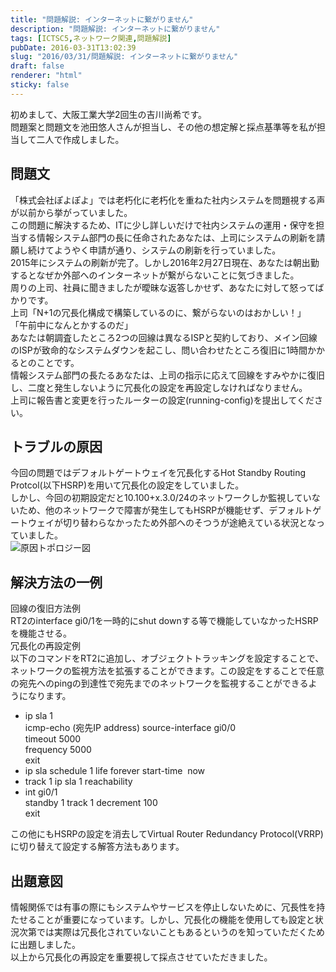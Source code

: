 ```yaml
---
title: "問題解説: インターネットに繋がりません"
description: "問題解説: インターネットに繋がりません"
tags: [ICTSC5,ネットワーク関連,問題解説]
pubDate: 2016-03-31T13:02:39
slug: "2016/03/31/問題解説: インターネットに繋がりません"
draft: false
renderer: "html"
sticky: false
---
```


<p>初めまして、大阪工業大学2回生の吉川尚希です。<br />
問題案と問題文を池田悠人さんが担当し、その他の想定解と採点基準等を私が担当して二人で作成しました。</p>
<h2>問題文</h2>
<p>「株式会社ぽよぽよ」では老朽化に老朽化を重ねた社内システムを問題視する声が以前から挙がっていました。<br />
この問題に解決するため、ITに少し詳しいだけで社内システムの運用・保守を担当する情報システム部門の長に任命されたあなたは、上司にシステムの刷新を請願し続けてようやく申請が通り、システムの刷新を行っていました。<br />
2015年にシステムの刷新が完了。しかし2016年2月27日現在、あなたは朝出勤するとなぜか外部へのインターネットが繋がらないことに気づきました。<br />
周りの上司、社員に聞きましたが曖昧な返答しかせず、あなたに対して怒ってばかりです。<br />
上司「N+1の冗長化構成で構築しているのに、繋がらないのはおかしい！」<br />
「午前中になんとかするのだ」<br />
あなたは朝調査したところ2つの回線は異なるISPと契約しており、メイン回線のISPが致命的なシステムダウンを起こし、問い合わせたところ復旧に1時間かかるとのことです。<br />
情報システム部門の長たるあなたは、上司の指示に応えて回線をすみやかに復旧し、二度と発生しないように冗長化の設定を再設定しなければなりません。<br />
上司に報告書と変更を行ったルーターの設定(running-config)を提出してください。</p>
<h2>トラブルの原因</h2>
<p>今回の問題ではデフォルトゲートウェイを冗長化するHot Standby Routing Protcol(以下HSRP)を用いて冗長化の設定をしていました。<br />
しかし、今回の初期設定だと10.100+x.3.0/24のネットワークしか監視していないため、他のネットワークで障害が発生してもHSRPが機能せず、デフォルトゲートウェイが切り替わらなかったため外部へのそつうが途絶えている状況となっていました。<br />
<img decoding="async" src="/images/wp/2016/03/HSRP.png.webp" alt="原因トポロジー図" /></p>
<h2>解決方法の一例</h2>
<p>回線の復旧方法例<br />
RT2のinterface gi0/1を一時的にshut downする等で機能していなかったHSRPを機能させる。<br />
冗長化の再設定例<br />
以下のコマンドをRT2に追加し、オブジェクトトラッキングを設定することで、ネットワークの監視方法を拡張することができます。この設定をすることで任意の宛先へのpingの到達性で宛先までのネットワークを監視することができるようになります。</p>
<ul>
<li>ip sla 1<br />
icmp-echo (宛先IP address) source-interface gi0/0<br />
timeout 5000<br />
frequency 5000<br />
exit</li>
<li>ip sla schedule 1 life forever start-time  now</li>
<li>track 1 ip sla 1 reachability</li>
<li>int gi0/1<br />
standby 1 track 1 decrement 100<br />
exit</li>
</ul>
<p>この他にもHSRPの設定を消去してVirtual Router Redundancy Protocol(VRRP)に切り替えて設定する解答方法もあります。</p>
<h2>出題意図</h2>
<p>情報関係では有事の際にもシステムやサービスを停止しないために、冗長性を持たせることが重要になっています。しかし、冗長化の機能を使用しても設定と状況次第では実際は冗長化されていないこともあるというのを知っていただくために出題しました。<br />
以上から冗長化の再設定を重要視して採点させていただきました。</p>
